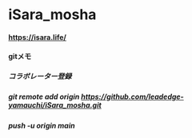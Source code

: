 # iSara_mosha
#### https://isara.life/

#### gitメモ
##### コラボレーター登録<br>
##### git remote add origin https://github.com/leadedge-yamauchi/iSara_mosha.git
##### push -u origin main  
